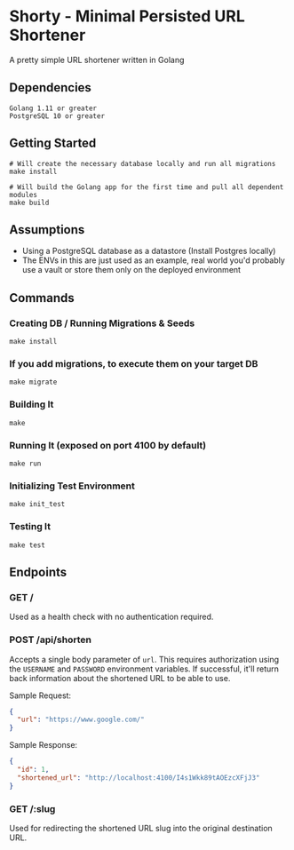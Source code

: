 # Shorty - Minimal Persisted URL Shortener

A pretty simple URL shortener written in Golang

## Dependencies

    Golang 1.11 or greater
    PostgreSQL 10 or greater

## Getting Started

    # Will create the necessary database locally and run all migrations
    make install

    # Will build the Golang app for the first time and pull all dependent modules
    make build

## Assumptions

  - Using a PostgreSQL database as a datastore (Install Postgres locally)
  - The ENVs in this are just used as an example, real world you'd probably use a vault or store them only on the deployed environment

## Commands

### Creating DB / Running Migrations & Seeds

    make install

### If you add migrations, to execute them on your target DB

    make migrate

### Building It

    make

### Running It (exposed on port 4100 by default)

    make run

### Initializing Test Environment

    make init_test

### Testing It

    make test

## Endpoints

### GET /

Used as a health check with no authentication required.

### POST /api/shorten

Accepts a single body parameter of `url`. This requires authorization using the `USERNAME` and `PASSWORD` environment variables. If successful, it'll return back information about the shortened URL to be able to use.

Sample Request:
```json
{
  "url": "https://www.google.com/"
}
```

Sample Response:
```json
{
  "id": 1,
  "shortened_url": "http://localhost:4100/I4s1Wkk89tAOEzcXFjJ3"
}
```

### GET /:slug

Used for redirecting the shortened URL slug into the original destination URL.

